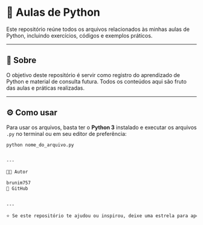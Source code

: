 # 🐍 Aulas de Python

Este repositório reúne todos os arquivos relacionados às minhas aulas de Python, incluindo exercícios, códigos e exemplos práticos.

---

## 📘 Sobre

O objetivo deste repositório é servir como registro do aprendizado de Python e material de consulta futura. Todos os conteúdos aqui são fruto das aulas e práticas realizadas.

---

## ⚙️ Como usar

Para usar os arquivos, basta ter o **Python 3** instalado e executar os arquivos `.py` no terminal ou em seu editor de preferência:

```bash
python nome_do_arquivo.py


---

🧑‍💻 Autor

brunim757
📎 GitHub


---

⭐ Se este repositório te ajudou ou inspirou, deixe uma estrela para apoiar!
